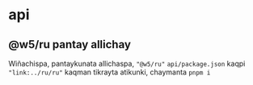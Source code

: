 # api

## @w5/ru pantay allichay

Wiñachispa, pantaykunata allichaspa, `"@w5/ru"` `api/package.json` kaqpi `"link:../ru/ru"` kaqman tikrayta atikunki, chaymanta `pnpm i`
